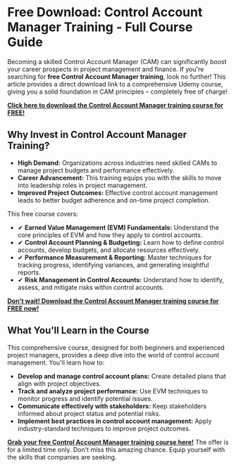 # Free Download: Control Account Manager Training - Full Course Guide

Becoming a skilled Control Account Manager (CAM) can significantly boost your career prospects in project management and finance. If you're searching for **free Control Account Manager training**, look no further! This article provides a direct download link to a comprehensive Udemy course, giving you a solid foundation in CAM principles – completely free of charge!

[**Click here to download the Control Account Manager training course for FREE!**](https://udemywork.com/control-account-manager-training)

## Why Invest in Control Account Manager Training?

*   **High Demand:** Organizations across industries need skilled CAMs to manage project budgets and performance effectively.
*   **Career Advancement:** This training equips you with the skills to move into leadership roles in project management.
*   **Improved Project Outcomes:** Effective control account management leads to better budget adherence and on-time project completion.

This free course covers:

*   ✔ **Earned Value Management (EVM) Fundamentals:** Understand the core principles of EVM and how they apply to control accounts.
*   ✔ **Control Account Planning & Budgeting:** Learn how to define control accounts, develop budgets, and allocate resources effectively.
*   ✔ **Performance Measurement & Reporting:** Master techniques for tracking progress, identifying variances, and generating insightful reports.
*   ✔ **Risk Management in Control Accounts:** Understand how to identify, assess, and mitigate risks within control accounts.

[**Don't wait! Download the Control Account Manager training course for FREE now!**](https://udemywork.com/control-account-manager-training)

## What You'll Learn in the Course

This comprehensive course, designed for both beginners and experienced project managers, provides a deep dive into the world of control account management. You'll learn how to:

*   **Develop and manage control account plans:** Create detailed plans that align with project objectives.
*   **Track and analyze project performance:** Use EVM techniques to monitor progress and identify potential issues.
*   **Communicate effectively with stakeholders:** Keep stakeholders informed about project status and potential risks.
*   **Implement best practices in control account management:** Apply industry-standard techniques to improve project outcomes.

[**Grab your free Control Account Manager training course here!**](https://udemywork.com/control-account-manager-training) The offer is for a limited time only. Don't miss this amazing chance. Equip yourself with the skills that companies are seeking.
